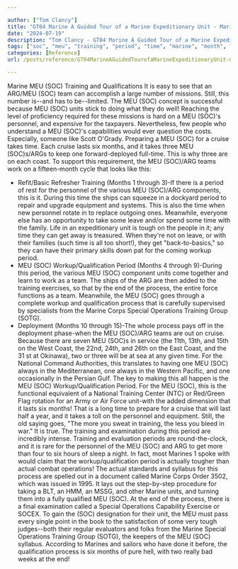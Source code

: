 ```yaml
---

author: ["Tom Clancy"]
title: "GT04 Marine A Guided Tour of a Marine Expeditionary Unit - Marine_split_134.html"
date: "2024-07-19"
description: "Tom Clancy - GT04 Marine A Guided Tour of a Marine Expeditionary Unit"
tags: ["soc", "meu", "training", "period", "time", "marine", "month", "process", "team", "unit", "personnel", "one", "cruise", "take", "six", "operation", "qualification", "last", "three", "coast", "get", "end", "special", "number", "mission"]
categories: [Reference]
url: /posts/reference/GT04MarineAGuidedTourofaMarineExpeditionaryUnit-marinesplit134html

---
```



Marine
MEU (SOC) Training and Qualifications
It is easy to see that an ARG/MEU (SOC) team can accomplish a large number of missions. Still, this number is--and has to be--limited. The MEU (SOC) concept is successful because MEU (SOC) units stick to doing what they do well! Reaching the level of proficiency required for these missions is hard on a MEU (SOC)'s personnel, and expensive for the taxpayers. Nevertheless, few people who understand a MEU (SOC)'s capabilities would ever question the costs. Especially, someone like Scott O'Grady.
Preparing a MEU (SOC) for a cruise takes time. Each cruise lasts six months, and it takes three MEU (SOC)s/ARGs to keep one forward-deployed full-time. This is why three are on each coast. To support this requirement, the MEU (SOC)/ARG teams work on a fifteen-month cycle that looks like this:
* Refit/Basic Refresher Training (Months 1 through 3)-If there is a period of rest for the personnel of the various MEU (SOC)/ARG components, this is it. During this time the ships can squeeze in a dockyard period to repair and upgrade equipment and systems. This is also the time when new personnel rotate in to replace outgoing ones. Meanwhile, everyone else has an opportunity to take some leave and/or spend some time with the family. Life in an expeditionary unit is tough on the people in it; any time they can get away is treasured. When they're not on leave, or with their families (such time is all too short!), they get "back-to-basics," so they can have their primary skills down pat for the coming workup period.
* MEU (SOC) Workup/Qualification Period (Months 4 through 9)-During this period, the various MEU (SOC) component units come together and learn to work as a team. The ships of the ARG are then added to the training exercises, so that by the end of the process, the entire force functions as a team. Meanwhile, the MEU (SOC) goes through a complete workup and qualification process that is carefully supervised by specialists from the Marine Corps Special Operations Training Group (SOTG).
* Deployment (Months 10 through 15)-The whole process pays off in the deployment phase-when the MEU (SOC)/ARG teams are out on cruise. Because there are seven MEU (SOC)s in service (the 11th, 13th, and 15th on the West Coast, the 22nd, 24th, and 26th on the East Coast, and the 31 st at Okinawa), two or three will be at sea at any given time. For the National Command Authorities, this translates to having one MEU (SOC) always in the Mediterranean, one always in the Western Pacific, and one occasionally in the Persian Gulf.
The key to making this all happen is the MEU (SOC) Workup/Qualification Period. For the MEU (SOC), this is the functional equivalent of a National Training Center (NTC) or Red/Green Flag rotation for an Army or Air Force unit-with the added dimension that it lasts six months! That is a long time to prepare for a cruise that will last half a year, and it takes a toll on the personnel and equipment. Still, the old saying goes, "The more you sweat in training, the less you bleed in war." It is true. The training and examination during this period are incredibly intense. Training and evaluation periods are round-the-clock, and it is rare for the personnel of the MEU (SOC) and ARG to get more than four to six hours of sleep a night. In fact, most Marines 1 spoke with would claim that the workup/qualification period is actually tougher than actual combat operations!
The actual standards and syllabus for this process are spelled out in a document called Marine Corps Order 3502, which was issued in 1995. It lays out the step-by-step procedure for taking a BLT, an HMM, an MSSG, and other Marine units, and turning them into a fully qualified MEU (SOC). At the end of the process, there is a final examination called a Special Operations Capability Exercise or SOCEX. To gain the (SOC) designation for their unit, the MEU must pass every single point in the book to the satisfaction of some very tough judges--both their regular evaluators and folks from the Marine Special Operations Training Group (SOTG), the keepers of the MEU (SOC) syllabus. According to Marines and sailors who have done it before, the qualification process is six months of pure hell, with two really bad weeks at the end!
